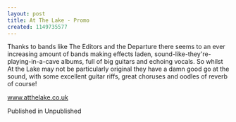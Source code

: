 ```yaml
---
layout: post
title: At The Lake - Promo
created: 1149735577
---
```

Thanks to bands like The Editors and the Departure there seems to an ever increasing amount of bands making effects laden, sound-like-they're-playing-in-a-cave albums, full of big guitars and echoing vocals. So whilst At the Lake may not be particularly original they have a damn good go at the sound, with some excellent guitar riffs, great choruses and oodles of reverb of course! <p><a href='http://www.atthelake.co.uk' target='_blank'>www.atthelake.co.uk</a>
<p>Published in Unpublished</p>
